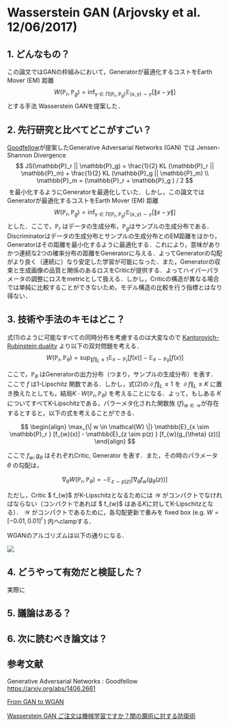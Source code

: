 # Wasserstein GAN (Arjovsky et al. 12/06/2017)

## 1. どんなもの？

この論文ではGANの枠組みにおいて，Generatorが最適化するコストをEarth Mover (EM) 距離
$$
W(\mathbb{P}_r, \mathbb{P}_g) = \inf_{\gamma \in \Pi (\mathbb{P}_r, \mathbb{P}_g) } \mathbb{E}_{(x, y) \sim \gamma } [\| x - y\|]
$$
とする手法 Wasserstein GANを提案した．

## 2. 先行研究と比べてどこがすごい？
[Goodfellow](https://arxiv.org/abs/1406.2661)が提案したGenerative Adversarial Networks (GAN) では Jensen-Shannon Divergence
$$
JS(\mathbb{P}_r || \mathbb{P}_g) = \frac{1}{2} KL (\mathbb{P}_r || \mathbb{P}_m)  + \frac{1}{2} KL (\mathbb{P}_g || \mathbb{P}_m) \\
\mathbb{P}_m = (\mathbb{P}_r + \mathbb{P}_g ) / 2
$$
 を最小化するようにGeneratorを最適化していた．しかし，この論文ではGeneratorが最適化するコストをEarth Mover (EM) 距離
$$
W(\mathbb{P}_r, \mathbb{P}_g) = \inf_{\gamma \in \Pi (\mathbb{P}_r, \mathbb{P}_g) } \mathbb{E}_{(x, y) \sim \gamma } [\| x - y\|] \tag{1}
$$
とした．ここで，$\mathbb{P}_r$ はデータの生成分布，$ \mathbb{P}_g​$はサンプルの生成分布である．Discriminatorはデータの生成分布とサンプルの生成分布とのEM距離をはかり，Generatorはその距離を最小化するように最適化する．これにより，意味がありかつ連続な2つの確率分布の距離をGeneratorに与える．よってGeneratorの勾配がより良く（連続に）なり安定した学習が可能になった．また，Generatorの収束と生成画像の品質と関係のあるロスをCriticが提供する．よってハイパーパラメータの調整にロスをmetricとして扱える．しかし，Criticの構造が異なる場合では単純に比較することができないため，モデル構造の比較を行う指標とはなり得ない．


## 3. 技術や手法のキモはどこ？

式(1)のように可能なすべての同時分布を考慮するのは大変なので [Kantorovich-Rubinstein duality](https://vincentherrmann.github.io/blog/wasserstein/) より以下の双対問題を考える．
$$
W(\mathbb{P}_r, \mathbb{P}_{\theta}) = \sup_{\| f \|_L \leq 1 } \mathbb{E}_{x \sim \mathbb{P}_r } [f(x)] -  \mathbb{E}_{x \sim \mathbb{P}_\theta } [f(x)]
$$

ここで，$\mathbb{P}_\theta$ はGeneratorの出力分布（つまり，サンプルの生成分布）を表す．ここで $f$ は1-Lipschitz 関数である．しかし，式(2)の$\| f \|_L \leq 1$ を $\| f \|_L \leq K$ に置き換えたとしても，結局$K \cdot  W(\mathbb{P}_r, \mathbb{P}_{\theta})$ を考えることになる．よって，もしある $K$ についてすべてK-Lipschitzである，パラーメタ化された関数族 $\{f\}_{w \in \mathcal{W}}​$ が存在するとすると，以下の式を考えることができる．

$$
\begin{align}
\max_{\| w \in \mathcal{W} \|} \mathbb{E}_{x \sim \mathbb{P}_r } [f_{w}(x)] -  \mathbb{E}_{z \sim p(z) } [f_{w}(g_{\theta} (z))]
\end{align}
$$

ここで $f_w, g_\theta$ はそれぞれCritic, Generator を表す．また，その時のパラメータ $\theta$ の勾配は，

$$
\nabla_{\theta} W(\mathbb{P}_r, \mathbb{P}_{\theta}) = - \mathbb{E}_{z \sim p(z) } [\nabla_\theta f_{w}(g_{\theta} (z))]
$$

ただし，Critic $ f_{w}$ がK-Lipschitzとなるためには $\mathcal{W}$ がコンパクトでなければならない（コンパクトであれば $ f_{w}$ はある$K$に対してK-Lipschitzとなる）． $\mathcal{W}$ がコンパクトであるために，各勾配更新で重みを fixed box (e.g. $W = [-0.01, 0.01]^{l}$ ) 内へclampする．

WGANのアルゴリズムは以下の通りになる．

![](https://wiseodd.github.io/img/2017-02-04-wasserstein-gan/00.png)

## 4. どうやって有効だと検証した？

実際に

## 5. 議論はある？



## 6. 次に読むべき論文は？



## 参考文献

Generative Adversarial Networks : Goodfellow  https://arxiv.org/abs/1406.2661

[From GAN to WGAN](https://lilianweng.github.io/lil-log/2017/08/20/from-GAN-to-WGAN.html)

[Wasserstein GAN ご注文は機械学習ですか？闇の魔術に対する防衛術 ](http://musyoku.github.io/2017/02/06/Wasserstein-GAN/)

